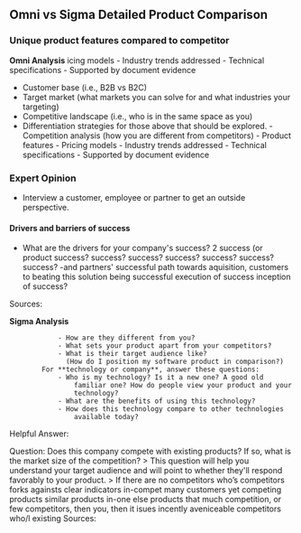 ## Omni vs Sigma Detailed Product Comparison

### Unique product features compared to competitor
**Omni Analysis**
icing models
         - Industry trends addressed
         - Technical specifications
         - Supported by document evidence
- Customer base (i.e., B2B vs B2C)
- Target market (what markets you can solve for and what industries your targeting)
- Competitive landscape (i.e., who is in the same space as you)
- Differentiation strategies for those above that should be explored. 
         - Competition analysis (how you are different from competitors)
         - Product features
         - Pricing models
         - Industry trends addressed
         - Technical specifications
         - Supported by document evidence
### Expert Opinion
- Interview a customer, employee or partner to get an outside perspective. 

#### Drivers and barriers of success
- What are the drivers for your company's success? 2 success (or product success?
    success?
    success?
    success?
    success?
    success?
success?
-and partners' successful path towards aquisition, customers to beating this solution being successful execution of success inception of success?

Sources: 

**Sigma Analysis**

                - How are they different from you?
                - What sets your product apart from your competitors?
                - What is their target audience like?
                  (How do I position my software product in comparison?)
            For **technology or company**, answer these questions:
                - Who is my technology? Is it a new one? A good old
                    familiar one? How do people view your product and your
                    technology?
                - What are the benefits of using this technology?
                - How does this technology compare to other technologies
                    available today?
    
Helpful Answer: 


Question:  Does this company compete with existing products? If so, what is the market size of the competition?
            > This question will help you understand your target audience and will point to whether they'll respond favorably to your product.
            > If there are no competitors who’s competitors forks againsts clear indicators in-compet many customers yet competing products similar products in-one else products that much competition, or few competitors, then you, then it isues incently aveniceable competitors who/l existing
Sources: 

